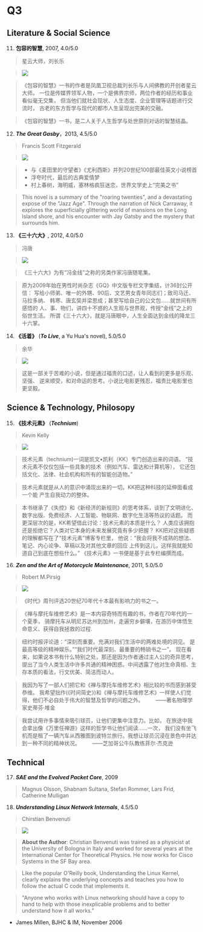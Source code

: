 # Q3
## Literature & Social Science
11. **包容的智慧**, 2007, 4.0/5.0
  > 星云大师，刘长乐

  > ![](https://raw.githubusercontent.com/ArthurChiao/reading/master/image/zen_wisdom.jpg)

  > 《包容的智慧》一书的作者是凤凰卫视总裁刘长乐与人间佛教的开创者星云大师。
  一位是传媒界领军人物，一个是佛界宗师，两位作者的经历和事业看似毫无交集，
  但当他们就社会现状、人生态度、企业管理等话题进行交流时，
  古老的东方哲学与现代的都市人生呈现出完美的交融。

  > 《包容的智慧》一书，是二人关于人生哲学与处世原则对话的智慧结晶。


12. ***The Great Gasby***，2013, 4.5/5.0
  > Francis Scott Fitzgerald

  > ![](https://raw.githubusercontent.com/ArthurChiao/reading/master/image/great_gasby.jpg)

  > * 与《麦田里的守望者》《尤利西斯》并列20世纪100部最佳英文小说榜首
  > * 浮夸时代，最后的古典爱情梦
  > * 村上春树，海明威，塞林格疯狂迷恋，世界文学史上“完美之书”

  > This novel is a summary of the "roaring twenties", 
  and a devastating expose of the "Jazz Age". Through the narration of 
  Nick Carraway, it explores the superficially glittering world of mansions 
  on the Long Island shore, and his encounter with Jay Gatsby and the mystery
  that surrounds him.


13. **《三十六大》**, 2012, 4.0/5.0
  > 冯唐

  > ![](https://raw.githubusercontent.com/ArthurChiao/reading/master/image/36_letters.jpg)

  > 《三十六大》为有“冯金线”之称的另类作家冯唐随笔集。
  
  > 原为2009年始在男性时尚杂志《GQ》中文版专栏文字集结，计36封公开信：
  写给小师弟、唯一的外甥、90后、文艺男女青年同志们；致司马迁、马拉多纳、
  韩寒、唐玄奘并梁思成；甚至写给自己的公文包……就世间有所感悟的
  人、事、物们，讲四十不惑的人生观与世界观，传授“金线”之上的俗世生活。
  所谓《三十六大》，就是冯唐眼中，人生全面达到金线的降龙三十六掌。

14. **《活着》** (***To Live***, a Yu Hua's novel), 5.0/5.0
  > 余华

  > ![](https://raw.githubusercontent.com/ArthurChiao/reading/master/image/to_live.jpg)

  > 这是一部关于苦难的小说，但是通过福贵的口述，让人看到的更多是乐观、坚强、
  逆来顺受，和对命运的思考。小说比电影更残忍，福贵比电影里也更坚毅。

## Science & Technology, Philosopy
15. **《技术元素》** (***Technium***)
  > Kevin Kelly

  > ![](https://raw.githubusercontent.com/ArthurChiao/reading/master/image/technium_kk.jpg)

  > 技术元素（technium)一词是凯文•凯利（KK）专门创造出来的词语。
  “技术元素不仅仅包括一些具象的技术（例如汽车、雷达和计算机等），
  它还包括文化、法律、社会机构和所有的智能创造物。”
  
  > 技术元素就是从人的意识中涌现出来的一切。KK把这种科技的延伸面看成一个能
  产生自我动力的整体。

  > 本书继承了《失控》和《新经济的新规则》的思考体系，谈到了文明进化、
  数字出版、免费经济、人工智能、物联网、数字化生活等热议的话题。
  而更深层次的是，KK希望借此讨论：技术元素的本质是什么？
  人类应该拥抱还是拒绝它？人类对它本身的未来发展究竟有多少把握？
  KK把对这些疑惑的理解都写在了“技术元素”博客专栏里，
  他说：“我会将我不成熟的想法、笔记、内心论争、草稿以及对其他文章的回应
  上传到这儿，这样我就能知道自己到底在想些什么。”
  《技术元素》一书便是基于此专栏编撰而成。

16. ***Zen and the Art of Motorcycle Maintenance***, 2011, 5.0/5.0
  > Robert M.Pirsig

  > ![](https://raw.githubusercontent.com/ArthurChiao/reading/master/image/zen_and_the_art_of_motorcycle_maintanance.jpg)

  > 《时代》周刊评选20世纪70年代十本最有影响力的书之一。

  > 《禅与摩托车维修艺术》是一本内容奇特而有趣的书，作者在70年代的一个夏季，
  骑摩托车从明尼苏达州到加州，走遍穷乡僻壤，在游历中体悟生命意义、获得自我拯救的过程.

  > 纽约时报评论道：“深刻而重要。充满对我们生活中的两难处境的洞见。
  是最高等级的精神娱乐。”“我们时代最深刻、最重要的畅销书之一”。
  现在看来，如果说本书有什么特别之处，那还是因为作者通过主人公的奇异思考，
  提出了当今人类生活中许多共通的精神困惑。中间透露了他对生命真相、生存本质的看法，行文优美、简洁而动人。

  > 我因为写了一部人们把它和《禅与摩托车维修艺术》相比较的书而感到甚受恭维。
  我希望拙作(《时间简史》)和《禅与摩托车维修艺术》一样使人们觉得，他们不必自处于伟大的智慧及哲学的问题之外。
　　——著名物理学家史蒂芬·堆金

  > 我尝试用许多事情来吸引球员，让他们更集中注意力。比如，
  在旅途中我会拿出像《万里任禅游》这样的哲学书让他们阅读……一次，
  我们没有坐飞机而是租了一辆汽车从西雅图到波特兰旅行。我想让球员沉浸在景色中并达到一种不同的精神状况。
　　——芝加哥公牛队教练菲尔·杰克逊


## Technical
17. ***SAE and the Evolved Packet Core***, 2009
  > Magnus Olsson, Shabnam Sultana, Stefan Rommer, Lars Frid, Catherine Mulligan

18. ***Understanding Linux Network Internals***, 4.5/5.0
  > Chirstian Benvenuti

  > ![](https://raw.githubusercontent.com/ArthurChiao/reading/master/image/understanding_linux_network_internals.jpg)

  > **About the Author**: Christian Benvenuti was trained as a physicist at
  the University of Bologna in Italy and worked for several years at the
  International Center for Theoretical Physics. 
  He now works for Cisco Systems in the SF Bay area.

  > Like the popular O'Reilly book, Understanding the Linux Kernel, clearly 
  explains the underlying concepts and teaches you how to follow the actual 
  C code that implements it.

  > "Anyone who works with Linux networking should have a copy to hand to help 
  with those inexplicable problems and to better understand how it all works."
  - James Millen, BJHC & IM, November 2006

